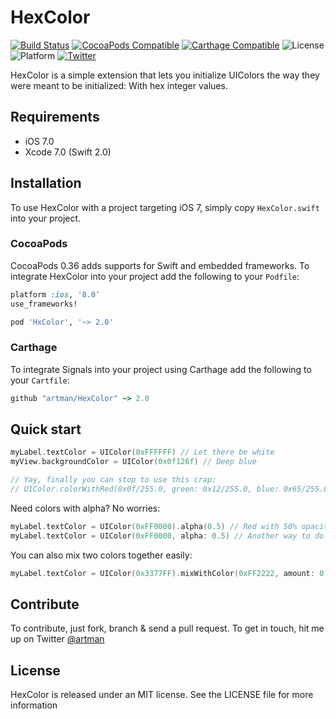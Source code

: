# HexColor
[![Build Status](https://travis-ci.org/artman/HexColor.svg)](https://travis-ci.org/artman/HexColor)
[![CocoaPods Compatible](https://img.shields.io/cocoapods/v/HxColor.svg)](https://cocoapods.org/pods/HxColor)
[![Carthage Compatible](https://img.shields.io/badge/Carthage-compatible-4BC51D.svg?style=flat)](https://github.com/Carthage/Carthage)
![License](https://img.shields.io/cocoapods/l/HxColor.svg?style=flat&color=gray)
![Platform](https://img.shields.io/cocoapods/p/HxColor.svg?style=flat)
[![Twitter](https://img.shields.io/badge/twitter-@artman-blue.svg?style=flat)](http://twitter.com/artman)

HexColor is a simple extension that lets you initialize UIColors the way they were meant to be initialized: With hex integer values.

## Requirements

- iOS 7.0
- Xcode 7.0 (Swift 2.0)

## Installation

To use HexColor with a project targeting iOS 7, simply copy `HexColor.swift` into your project.

### CocoaPods

CocoaPods 0.36 adds supports for Swift and embedded frameworks. To integrate HexColor into your project add the following to your `Podfile`:

```ruby
platform :ios, '8.0'
use_frameworks!

pod 'HxColor', '~> 2.0'
```

### Carthage

To integrate Signals into your project using Carthage add the following to your `Cartfile`:

```ruby
github "artman/HexColor" ~> 2.0
```

## Quick start

```Swift
myLabel.textColor = UIColor(0xFFFFFF) // Let there be white
myView.backgroundColor = UIColor(0x0f126f) // Deep blue

// Yay, finally you can stop to use this crap:
// UIColor.colorWithRed(0x0f/255.0, green: 0x12/255.0, blue: 0x65/255.0, 1.0)
```

Need colors with alpha? No worries:

```Swift
myLabel.textColor = UIColor(0xFF0000).alpha(0.5) // Red with 50% opacity
myLabel.textColor = UIColor(0xFF0000, alpha: 0.5) // Another way to do this
```

You can also mix two colors together easily:

```Swift
myLabel.textColor = UIColor(0x3377FF).mixWithColor(0xFF2222, amount: 0.25)
```

## Contribute

To contribute, just fork, branch & send a pull request. To get in touch, hit me up on Twitter [@artman](http://twitter.com/artman)

## License

HexColor is released under an MIT license. See the LICENSE file for more information

